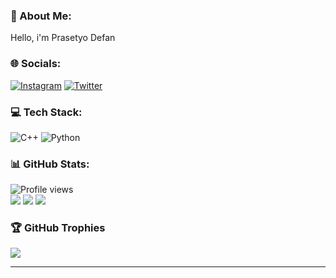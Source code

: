 ### 💫 About Me:
Hello, i'm Prasetyo Defan


### 🌐 Socials:
[![Instagram](https://img.shields.io/badge/Instagram-%23E4405F.svg?logo=Instagram&logoColor=white)](https://instagram.com/prasetyodefan)  [![Twitter](https://img.shields.io/badge/Twitter-%231DA1F2.svg?logo=Twitter&logoColor=white)](https://twitter.com/samepack_) 

### 💻 Tech Stack:
![C++](https://img.shields.io/badge/c++-%2300599C.svg?style=flat&logo=c%2B%2B&logoColor=white) ![Python](https://img.shields.io/badge/python-3670A0?style=flat&logo=python&logoColor=ffdd54) 
### 📊 GitHub Stats:
![Profile views](https://gpvc.arturio.dev/prasetyodefan)<br>
![](https://github-readme-stats.vercel.app/api?username=prasetyodefan&theme=dark&hide_border=false&include_all_commits=false&count_private=false)
![](https://github-readme-streak-stats.herokuapp.com/?user=prasetyodefan&theme=dark&hide_border=false&align)
![](https://github-readme-stats.vercel.app/api/top-langs/?username=prasetyodefan&theme=dark&hide_border=false&include_all_commits=false&count_private=false&layout=compact)

### 🏆 GitHub Trophies
![](https://github-profile-trophy.vercel.app/?username=prasetyodefan&theme=flat&no-frame=false&no-bg=true&margin-w=4)

---


<!-- Proudly created with GPRM ( https://gprm.itsvg.in ) -->
